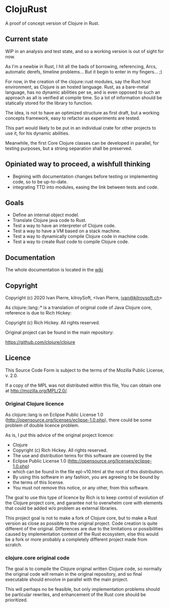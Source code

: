 # ClojuRust
A proof of concept version of Clojure in Rust.

## Current state
WIP in an analysis and test state, and so a working version is out of sight for now.

As I'm a newbie in Rust, I hit all the bads of borrowing, referencing, Arcs, automatic derefs, timeline problems... But it begin to enter in my fingers... ;)

For now, in the creation of the clojure::rust modules, say the Rust host environment, as Clojure is an hosted language. Rust, as a bare-metal language, has no dynamic abilities per se, and is even opposed to such an approach as all is verified at compile time. So a lot of information should be statically stored for the library to function.

The idea, is not to have an optimized structure as first draft, but a working concepts framework, easy to refactor as experiments are tested.

This part would likely to be put in an individual crate for other projects to use it, for his dynamic abilities.

Meanwhile, the first Core Clojure classes can be developed in parallel, for testing purposes, but a strong separation shall be preserved.

##  Opiniated way to proceed, a wishfull thinking
* Begining with documentation changes before testing or implementing code, so to be up-to-date.
* integrating TTD into modules, easing the link between tests and code.

## Goals
* Define an internal object model.
* Translate Clojure java code to Rust.
* Test a way to have an interpreter of Clojure code.
* Test a way to have a VM based on a stack machine.
* Test a way to dynamically compile Clojure code in machine code.
* Test a way to create Rust code to compile Clojure code.

## Documentation
The whole documentation is located in the [wiki](https://github.com/ivanpierre/clojurust/wiki)

## Copyright
Copyright (c) 2020 Ivan Pierre, kilroySoft, <Ivan Pierre, ivan@kilroysoft.ch>

As clojure::lang::* is a translation of original code of Java Clojure core, reference is due to Rich Hickey:

Copyright (c) Rich Hickey. All rights reserved.

Original project can be found in the main repository:

https://github.com/clojure/clojure

## Licence
This Source Code Form is subject to the terms of the Mozilla Public License, v. 2.0. 

If a copy of the MPL was not distributed within this file, You can obtain one at http://mozilla.org/MPL/2.0/.

### Original Clojure licence
As clojure::lang is on Eclipse Public License 1.0 (http://opensource.org/licenses/eclipse-1.0.php), there could be some problem of double licence problem.

As is, I put this advice of the original project licence:
* Clojure
* Copyright (c) Rich Hickey. All rights reserved.
* The use and distribution terms for this software are covered by the
* Eclipse Public License 1.0 (http://opensource.org/licenses/eclipse-1.0.php)
* which can be found in the file epl-v10.html at the root of this distribution.
* By using this software in any fashion, you are agreeing to be bound by
* the terms of this license.
* You must not remove this notice, or any other, from this software.

The goal to use this type of licence by Rich is to keep control of evolution of the Clojure project core, and garantee not to overwhelm core with elements that could be added w/o problem as external libraries.

This project goal is not to make a fork of Clojure core, but to make a Rust version as close as possible to the original project. Code creation is quite different of the original. Differences are due to the limitations or possibilities caused by implementation context of the Rust ecosystem, else this would be a fork or more probably a completely different project made from scratch.

### clojure.core original code
The goal is to compile the Clojure original written Clojure code, so normally the original code will remain in the original repository, and so final executable should envolve in parallel with the main project.

This will perhaps no be feasible, but only implementation problems should be particular rewrites, and enhancement of the Rust core should be prioritized.
